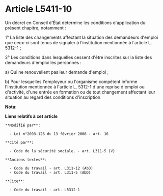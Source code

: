 # Article L5411-10

Un décret en Conseil d'État détermine les conditions d'application du présent chapitre, notamment : 

1° La liste des changements affectant la situation des demandeurs d'emploi que ceux-ci sont tenus de signaler à l'institution
mentionnée à l'article L. 5312-1 ; 

2° Les conditions dans lesquelles cessent d'être inscrites sur la liste des demandeurs d'emploi les personnes : 

a) Qui ne renouvellent pas leur demande d'emploi ; 

b) Pour lesquelles l'employeur ou l'organisme compétent informe l'institution mentionnée à l'article L. 5312-1 d'une reprise
d'emploi ou d'activité, d'une entrée en formation ou de tout changement affectant leur situation au regard des conditions
d'inscription.

**Nota:**



**Liens relatifs à cet article**

	**Modifié par**:

	  - Loi n°2008-126 du 13 février 2008 - art. 16

	**Cité par**:

	  - Code de la sécurité sociale. - art. L311-5 (V)

	**Anciens textes**:

	  - Code du travail - art. L311-12 (AbD)
	  - Code du travail - art. L311-5 (AbD)

	**Cite**:

	  - Code du travail - art. L5312-1
